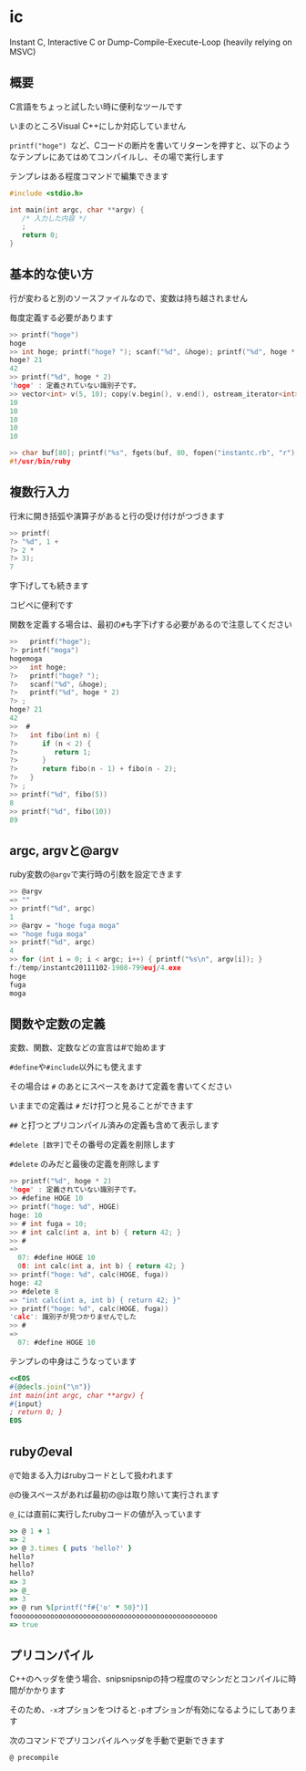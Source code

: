 ic
==

Instant C, Interactive C or Dump-Compile-Execute-Loop (heavily relying on MSVC)

概要
----
C言語をちょっと試したい時に便利なツールです

いまのところVisual C++にしか対応していません

`printf("hoge") `など、Cコードの断片を書いてリターンを押すと、以下のようなテンプレにあてはめてコンパイルし、その場で実行します

テンプレはある程度コマンドで編集できます

```c
#include <stdio.h>

int main(int argc, char **argv) {
   /* 入力した内容 */
   ;
   return 0;
}
```

基本的な使い方
---
行が変わると別のソースファイルなので、変数は持ち越されません

毎度定義する必要があります

```c
>> printf("hoge")
hoge
>> int hoge; printf("hoge? "); scanf("%d", &hoge); printf("%d", hoge * 2)
hoge? 21
42
>> printf("%d", hoge * 2)
'hoge' : 定義されていない識別子です。
>> vector<int> v(5, 10); copy(v.begin(), v.end(), ostream_iterator<int>(cout, "\n"))
10
10
10
10
10

>> char buf[80]; printf("%s", fgets(buf, 80, fopen("instantc.rb", "r")))
#!/usr/bin/ruby
```
複数行入力
----
行末に開き括弧や演算子があると行の受け付けがつづきます

```c
>> printf(
?> "%d", 1 +
?> 2 *
?> 3);
7
```
字下げしても続きます

コピペに便利です

関数を定義する場合は、最初の` # `も字下げする必要があるので注意してください

```c
>>   printf("hoge");
?> printf("moga")
hogemoga
>>   int hoge;
?>   printf("hoge? ");
?>   scanf("%d", &hoge);
?>   printf("%d", hoge * 2)
?> ;
hoge? 21
42
>>  #
?>   int fibo(int n) {
?>      if (n < 2) {
?>         return 1;
?>      }
?>      return fibo(n - 1) + fibo(n - 2);
?>   }
?> ;
>> printf("%d", fibo(5))
8
>> printf("%d", fibo(10))
89
```
argc, argvと@argv
-----
ruby変数の`@argv`で実行時の引数を設定できます

```c
>> @argv
=> ""
>> printf("%d", argc)
1
>> @argv = "hoge fuga moga"
=> "hoge fuga moga"
>> printf("%d", argc)
4
>> for (int i = 0; i < argc; i++) { printf("%s\n", argv[i]); }
f:/temp/instantc20111102-1908-799euj/4.exe
hoge
fuga
moga
```
関数や定数の定義
----
変数、関数、定数などの宣言は#で始めます

`#define`や`#include`以外にも使えます

その場合は `#` のあとにスペースをあけて定義を書いてください

いままでの定義は `#` だけ打つと見ることができます

`##` と打つとプリコンパイル済みの定義も含めて表示します
 
`#delete [数字]`でその番号の定義を削除します

`#delete` のみだと最後の定義を削除します

```c
>> printf("%d", hoge * 2)
'hoge' : 定義されていない識別子です。
>> #define HOGE 10
>> printf("hoge: %d", HOGE)
hoge: 10
>> # int fuga = 10;
>> # int calc(int a, int b) { return 42; }
>> #
=>
  07: #define HOGE 10
  08: int calc(int a, int b) { return 42; }
>> printf("hoge: %d", calc(HOGE, fuga))
hoge: 42
>> #delete 8
=> "int calc(int a, int b) { return 42; }"
>> printf("hoge: %d", calc(HOGE, fuga))
'calc': 識別子が見つかりませんでした
>> #
=>
  07: #define HOGE 10
```
テンプレの中身はこうなっています

```ruby
<<EOS
#{@decls.join("\n")}
int main(int argc, char **argv) {
#{input}
; return 0; }
EOS
```
rubyのeval
----

`@`で始まる入力はrubyコードとして扱われます

`@`の後スペースがあれば最初の@は取り除いて実行されます

`@_`には直前に実行したrubyコードの値が入っています

```ruby
>> @ 1 + 1
=> 2
>> @ 3.times { puts 'hello?' }
hello?
hello?
hello?
=> 3
>> @_
=> 3
>> @ run %[printf("f#{'o' * 50}")]
foooooooooooooooooooooooooooooooooooooooooooooooooo
=> true
```
プリコンパイル
-----
C++のヘッダを使う場合、snipsnipsnipの持つ程度のマシンだとコンパイルに時間がかかります

そのため、`-x`オプションをつけると`-p`オプションが有効になるようにしてあります

次のコマンドでプリコンパイルヘッダを手動で更新できます

```ruby
@ precompile 
```

